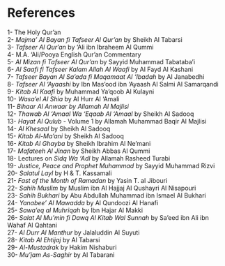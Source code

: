 References
==========

1- The Holy Qur’an  
 2- *Majma’ Al Bayan fi Tafseer Al Qur’an* by Sheikh Al Tabarsi  
 3- *Tafseer Al Qur’an* by ‘Ali ibn Ibraheem Al Qummi  
 4- M.A. ‘Ali/Pooya English Qur’an Commentary  
 5- *Al Mizan fi Tafseer Al Qur’an* by Sayyid Muhammad Tabataba’i  
 6- *Al Saafi fi Tafseer Kalam Allah Al Waafi* by Al Fayd Al Kashani  
 7- *Tafseer Bayan Al Sa’ada fi Maqamaat Al ‘Ibadah* by Al Janabedhi  
 8- *Tafseer Al ‘Ayaashi* by Ibn Mas’ood ibn ‘Ayaash Al Salmi Al
Samarqandi   
 9- *Kitab Al Kaafi* by Muhammad Ya’qoob Al Kulayni  
 10- *Wasa’el Al Shia* by Al Hurr Al ‘Amali  
 11- *Bihaar Al Anwaar by Allamah Al Majlisi*  
 12- *Thawab Al ‘Amaal Wa ‘Eqaab Al ‘Amaal* by Sheikh Al Sadooq  
 13- *Hayat Al Qulub* - Volume 1 by Allamah Muhammad Baqir Al Majlisi  
 14- *Al Khesaal* by Sheikh Al Sadooq  
 15- *Kitab Al-Ma’ani* by Sheikh Al Sadooq  
 16- *Kitab Al Ghayba* by Sheikh Ibrahim Al Ne’mani  
 17- *Mafateeh Al Jinan* by Sheikh Abbas Al Qummi  
 18- Lectures on *Sidq Wa ‘Adl* by Allamah Rasheed Turabi  
 19- *Justice, Peace and Prophet Muhammad* by Sayyid Muhammad Rizvi  
 20- *Salatul Layl* by H & T. Kassamali  
 21- *Fast of the Month of Ramadan* by Yasin T. al Jibouri  
 22- *Sahih Muslim* by Muslim ibn Al Hajjaj Al Qushayri Al Nisapouri  
 23- *Sahih Bukhari* by Abu Abdullah Muhammad ibn Ismael Al Bukhari  
 24- *Yanabee’ Al Mawadda* by Al Qundoozi Al Hanafi  
 25- *Sawa’eq al Muhriqah* by Ibn Hajar Al Makki  
 26- *Salat Al Mu’min fi Dawq Al Kitab Wal Sunnah* by Sa’eed ibn Ali ibn
Wahaf Al Qahtani  
 27- *Al Durr Al Manthur* by Jalaluddin Al Suyuti  
 28- *Kitab Al Ehtijaj* by Al Tabarsi  
 29- *Al-Mustadrak* by Hakim Nishaburi  
 30- *Mu’jam As-Saghir* by Al Tabarani


